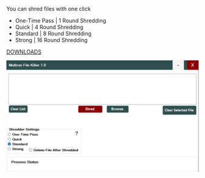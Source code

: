 You can shred files with one click

- One-Time Pass | 1 Round Shredding
- Quick | 4 Round Shredding
- Standard | 8 Round Shredding
- Strong | 16 Round Shredding


[DOWNLOADS](https://github.com/drwellss/MultronFkiller/releases)

![alt text](https://github.com/drwellss/MultronFkiller/blob/main/mfk.png?raw=true)
